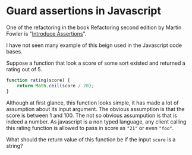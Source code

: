 # Guard assertions in Javascript

One of the refactoring in the book Refactoring second edition by Martin Fowler is "[Introduce Assertions](https://refactoring.com/catalog/introduceAssertion.html)".

I have not seen many example of this beign used in the Javascript code bases. 

Suppose a function that look a score of some sort existed and returned a rating out of 5.

```javascript
function rating(score) {
	return Math.ceil(score / 20);
}
```

Although at first glance, this function looks simple, it has made a lot of assumption about its input argument. The obvious assumption is that the score is between 1 and 100.  The not so obvious assumpution is that is indeed a number. As javascript is a non typed language, any client calling this rating function is allowed to pass in score as `"21"` or even `"foo"`.

What should the return value of this function be if the input `score` is a string? 
<!--stackedit_data:
eyJoaXN0b3J5IjpbLTI2Mzk1MzQ2OV19
-->